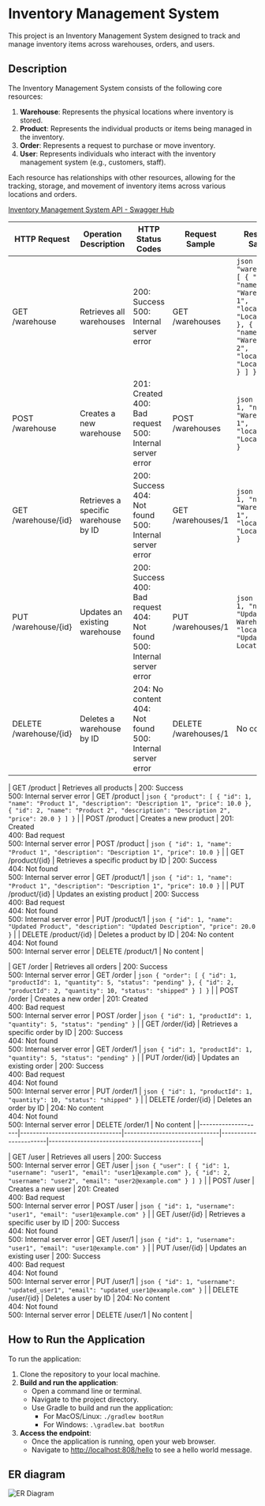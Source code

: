 # Inventory Management System

This project is an Inventory Management System designed to track and manage inventory items across warehouses, orders, and users.

## Description

The Inventory Management System consists of the following core resources:

1. **Warehouse**: Represents the physical locations where inventory is stored.
2. **Product**: Represents the individual products or items being managed in the inventory.
3. **Order**: Represents a request to purchase or move inventory.
4. **User**: Represents individuals who interact with the inventory management system (e.g., customers, staff).

Each resource has relationships with other resources, allowing for the tracking, storage, and movement of inventory items across various locations and orders.

[Inventory Management System API - Swagger Hub](https://app.swaggerhub.com/apis/ABOSALAMEABD/inventory-management-system/1.0.0#/)

| HTTP Request       | Operation Description          | HTTP Status Codes            | Request Sample        | Response Sample                                 |
|--------------------|--------------------------------|------------------------------|-----------------------|------------------------------------------------|
| GET /warehouse     | Retrieves all warehouses       | 200: Success <br> 500: Internal server error | GET /warehouses     | ```json { "warehouses": [ { "id": 1, "name": "Warehouse 1", "location": "Location 1" }, { "id": 2, "name": "Warehouse 2", "location": "Location 2" } ] }``` |
| POST /warehouse    | Creates a new warehouse        | 201: Created <br> 400: Bad request <br> 500: Internal server error | POST /warehouses    | ```json { "id": 1, "name": "Warehouse 1", "location": "Location 1" }``` |
| GET /warehouse/{id}| Retrieves a specific warehouse by ID | 200: Success <br> 404: Not found <br> 500: Internal server error | GET /warehouses/1  | ```json { "id": 1, "name": "Warehouse 1", "location": "Location 1" }``` |
| PUT /warehouse/{id}| Updates an existing warehouse  | 200: Success <br> 400: Bad request <br> 404: Not found <br> 500: Internal server error | PUT /warehouses/1  | ```json { "id": 1, "name": "Updated Warehouse", "location": "Updated Location" }``` |
| DELETE /warehouse/{id} | Deletes a warehouse by ID   | 204: No content <br> 404: Not found <br> 500: Internal server error | DELETE /warehouses/1 | No content |

| GET /product       | Retrieves all products        | 200: Success <br> 500: Internal server error | GET /product        | ```json { "product": [ { "id": 1, "name": "Product 1", "description": "Description 1", "price": 10.0 }, { "id": 2, "name": "Product 2", "description": "Description 2", "price": 20.0 } ] }``` |
| POST /product      | Creates a new product         | 201: Created <br> 400: Bad request <br> 500: Internal server error | POST /product       | ```json { "id": 1, "name": "Product 1", "description": "Description 1", "price": 10.0 }``` |
| GET /product/{id}  | Retrieves a specific product by ID | 200: Success <br> 404: Not found <br> 500: Internal server error | GET /product/1     | ```json { "id": 1, "name": "Product 1", "description": "Description 1", "price": 10.0 }``` |
| PUT /product/{id}  | Updates an existing product   | 200: Success <br> 400: Bad request <br> 404: Not found <br> 500: Internal server error | PUT /product/1     | ```json { "id": 1, "name": "Updated Product", "description": "Updated Description", "price": 20.0 }``` |
| DELETE /product/{id} | Deletes a product by ID     | 204: No content <br> 404: Not found <br> 500: Internal server error | DELETE /product/1  | No content |

| GET /order         | Retrieves all orders          | 200: Success <br> 500: Internal server error | GET /order          | ```json { "order": [ { "id": 1, "productId": 1, "quantity": 5, "status": "pending" }, { "id": 2, "productId": 2, "quantity": 10, "status": "shipped" } ] }``` |
| POST /order        | Creates a new order           | 201: Created <br> 400: Bad request <br> 500: Internal server error | POST /order         | ```json { "id": 1, "productId": 1, "quantity": 5, "status": "pending" }``` |
| GET /order/{id}    | Retrieves a specific order by ID | 200: Success <br> 404: Not found <br> 500: Internal server error | GET /order/1       | ```json { "id": 1, "productId": 1, "quantity": 5, "status": "pending" }``` |
| PUT /order/{id}    | Updates an existing order     | 200: Success <br> 400: Bad request <br> 404: Not found <br> 500: Internal server error | PUT /order/1       | ```json { "id": 1, "productId": 1, "quantity": 10, "status": "shipped" }``` |
| DELETE /order/{id} | Deletes an order by ID        | 204: No content <br> 404: Not found <br> 500: Internal server error | DELETE /order/1    | No content |
|--------------------|--------------------------------|------------------------------|-----------------------|------------------------------------------------|

| GET /user          | Retrieves all users           | 200: Success <br> 500: Internal server error | GET /user           | ```json { "user": [ { "id": 1, "username": "user1", "email": "user1@example.com" }, { "id": 2, "username": "user2", "email": "user2@example.com" } ] }``` |
| POST /user         | Creates a new user            | 201: Created <br> 400: Bad request <br> 500: Internal server error | POST /user          | ```json { "id": 1, "username": "user1", "email": "user1@example.com" }``` |
| GET /user/{id}     | Retrieves a specific user by ID | 200: Success <br> 404: Not found <br> 500: Internal server error | GET /user/1        | ```json { "id": 1, "username": "user1", "email": "user1@example.com" }``` |
| PUT /user/{id}     | Updates an existing user      | 200: Success <br> 400: Bad request <br> 404: Not found <br> 500: Internal server error | PUT /user/1        | ```json { "id": 1, "username": "updated_user1", "email": "updated_user1@example.com" }``` |
| DELETE /user/{id}  | Deletes a user by ID          | 204: No content <br> 404: Not found <br> 500: Internal server error | DELETE /user/1     | No content |

## How to Run the Application

To run the application:

1. Clone the repository to your local machine.
2. **Build and run the application**:
   - Open a command line or terminal.
   - Navigate to the project directory.
   - Use Gradle to build and run the application:
     - For MacOS/Linux: `./gradlew bootRun`
     - For Windows: `.\gradlew.bat bootRun`
3. **Access the endpoint**:
   - Once the application is running, open your web browser.
   - Navigate to [http://localhost:808/hello](http://localhost:808/hello) to see a hello world message.

## ER diagram

![ER Diagram](https://github.com/shomanabd/inventory-management-system/assets/103745119/95bc986f-4d58-4311-88f1-4b8b3dc0d16f)

